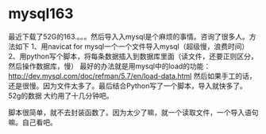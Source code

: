 # mysql163
最近下载了52G的163.。。。然后导入入mysql是个麻烦的事情。咨询了很多人。方法如下
1、用navicat for mysql一个一个文件导入mysql（超级慢，浪费时间）
2、用python写个脚本，将每条数据插入到数据库里面（读文件，还要正则区分，然后操作数据库，慢）
最好的办法就是用mysql中的load的功能：http://dev.mysql.com/doc/refman/5.7/en/load-data.html
然后如果手工的话，还是很慢。因为文件太多了。最后结合Python写了一个脚本，导入就快多了。52g的数据
大约用了十几分钟吧。

脚本很简单，就不去封装函数了。因为太少了嘛，就一个读取文件，一个导入语句嘛。自己看吧。
